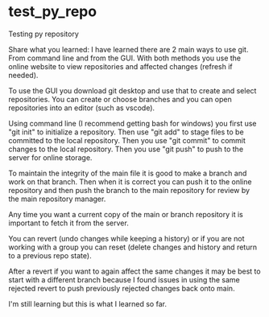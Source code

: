 # test_py_repo
Testing py repository

Share what you learned:
I have learned there are 2 main ways to use git.  From command line and from the GUI.  With both methods you use the online website to view repositories and affected changes (refresh if needed).

To use the GUI you download git desktop and use that to create and select repositories.  You can create or choose branches and you can open repositories into an editor (such as vscode).

Using command line (I recommend getting bash for windows) you first use "git init" to initialize a repository. Then use "git add" to stage files to be committed to the local repository.  Then you use "git commit" to commit changes to the local repository.  Then you use "git push" to push to the server for online storage.  

To maintain the integrity of the main file it is good to make a branch and work on that branch.  Then when it is correct you can push it to the online repository and then push the branch to the main repository for review by the main repository manager.

Any time you want a current copy of the main or branch repository it is important to fetch it from the server.

You can revert (undo changes while keeping a history) or if you are not working with a group you can reset (delete changes and history and return to a previous repo state).  

After a revert if you want to again affect the same changes it may be best to start with a different branch because I found issues in using the same rejected revert to push previously rejected changes back onto main.

I'm still learning but this is what I learned so far.